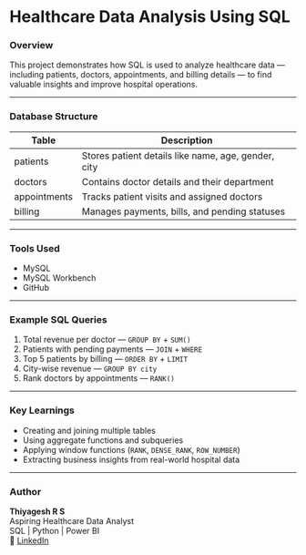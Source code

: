 # Healthcare Data Analysis Using SQL

### Overview
This project demonstrates how SQL is used to analyze healthcare data — including patients, doctors, appointments, and billing details — to find valuable insights and improve hospital operations.

---

### Database Structure
| Table | Description |
|--------|--------------|
| patients | Stores patient details like name, age, gender, city |
| doctors | Contains doctor details and their department |
| appointments | Tracks patient visits and assigned doctors |
| billing | Manages payments, bills, and pending statuses |

---

### Tools Used
- MySQL  
- MySQL Workbench  
- GitHub  

---

### Example SQL Queries
1. Total revenue per doctor — `GROUP BY` + `SUM()`  
2. Patients with pending payments — `JOIN` + `WHERE`  
3. Top 5 patients by billing — `ORDER BY` + `LIMIT`  
4. City-wise revenue — `GROUP BY city`  
5. Rank doctors by appointments — `RANK()`  

---

### Key Learnings
- Creating and joining multiple tables  
- Using aggregate functions and subqueries  
- Applying window functions (`RANK`, `DENSE_RANK`, `ROW_NUMBER`)  
- Extracting business insights from real-world hospital data  

---

### Author
**Thiyagesh R S**  
Aspiring Healthcare Data Analyst  
 SQL | Python | Power BI  
🔗 [LinkedIn](https://www.linkedin.com/)  

